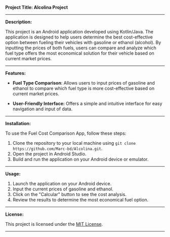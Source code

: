 **Project Title: Alcolina Project**

---

**Description:**

This project is an Android application developed using Kotlin/Java. The application is designed to help users determine the best cost-effective option between fueling their vehicles with gasoline or ethanol (alcohol). By inputting the prices of both fuels, users can compare and analyze which fuel type offers the most economical solution for their vehicle based on current market prices.

---

**Features:**

- **Fuel Type Comparison**: Allows users to input prices of gasoline and ethanol to compare which fuel type is more cost-effective based on current market prices.

- **User-Friendly Interface:** Offers a simple and intuitive interface for easy navigation and input of data.

---

**Installation:**

To use the Fuel Cost Comparison App, follow these steps:

1. Clone the repository to your local machine using `git clone https://github.com/Marc-bd/Alcolina.git`.
2. Open the project in Android Studio.
3. Build and run the application on your Android device or emulator.

---

**Usage:**

1. Launch the application on your Android device.
2. Input the current prices of gasoline and ethanol.
4. Click on the "Calcular" button to see the cost analysis.
5. Review the results to determine the most economical fuel option.

---

**License:**

This project is licensed under the [MIT License](LICENSE).

---

